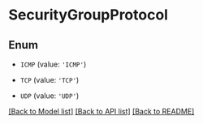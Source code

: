 # SecurityGroupProtocol


## Enum

* `ICMP` (value: `'ICMP'`)

* `TCP` (value: `'TCP'`)

* `UDP` (value: `'UDP'`)

[[Back to Model list]](../README.md#documentation-for-models) [[Back to API list]](../README.md#documentation-for-api-endpoints) [[Back to README]](../README.md)


